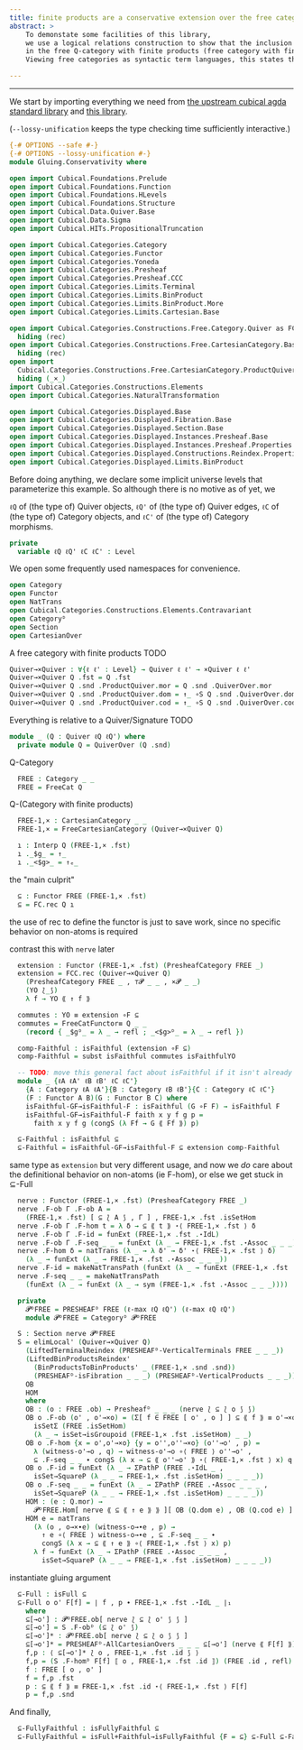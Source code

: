 ```yaml
---
title: finite products are a conservative extension over the free category, via gluing of displayed categories
abstract: >
    To demonstate some facilities of this library,
    we use a logical relations construction to show that the inclusion functor of the free Q-category (free category over a quiver Q)
    in the free Q-category with finite products (free category with finite products over a quiver Q) is fully faithful.
    Viewing free categories as syntactic term languages, this states that adding finite product types is a conservative extension of type inhabitation of the base Q-theory.

---
```


---

We start by importing everything we need from
[the upstream cubical agda standard library](https://github.com/agda/cubical) and
[this library](https://github.com/maxsnew/cubical-categorical-logic).

(`--lossy-unification` keeps the type checking time sufficiently interactive.)
```agda
{-# OPTIONS --safe #-}
{-# OPTIONS --lossy-unification #-}
module Gluing.Conservativity where

open import Cubical.Foundations.Prelude
open import Cubical.Foundations.Function
open import Cubical.Foundations.HLevels
open import Cubical.Foundations.Structure
open import Cubical.Data.Quiver.Base
open import Cubical.Data.Sigma
open import Cubical.HITs.PropositionalTruncation

open import Cubical.Categories.Category
open import Cubical.Categories.Functor
open import Cubical.Categories.Yoneda
open import Cubical.Categories.Presheaf
open import Cubical.Categories.Presheaf.CCC
open import Cubical.Categories.Limits.Terminal
open import Cubical.Categories.Limits.BinProduct
open import Cubical.Categories.Limits.BinProduct.More
open import Cubical.Categories.Limits.Cartesian.Base

open import Cubical.Categories.Constructions.Free.Category.Quiver as FC
  hiding (rec)
open import Cubical.Categories.Constructions.Free.CartesianCategory.Base as FCC
  hiding (rec)
open import
  Cubical.Categories.Constructions.Free.CartesianCategory.ProductQuiver
  hiding (_×_)
import Cubical.Categories.Constructions.Elements
open import Cubical.Categories.NaturalTransformation

open import Cubical.Categories.Displayed.Base
open import Cubical.Categories.Displayed.Fibration.Base
open import Cubical.Categories.Displayed.Section.Base
open import Cubical.Categories.Displayed.Instances.Presheaf.Base
open import Cubical.Categories.Displayed.Instances.Presheaf.Properties
open import Cubical.Categories.Displayed.Constructions.Reindex.Properties
open import Cubical.Categories.Displayed.Limits.BinProduct
```
Before doing anything, we declare some implicit universe levels that
parameterize this example.
So although there is no motive as of yet, we

`ℓQ` of (the type of) Quiver objects,
`ℓQ'` of (the type of) Quiver edges,
`ℓC` of (the type of) Category objects,
and `ℓC'` of (the type of) Category morphisms.
```agda
private
  variable ℓQ ℓQ' ℓC ℓC' : Level
```
We open some frequently used namespaces for convenience.
```agda
open Category
open Functor
open NatTrans
open Cubical.Categories.Constructions.Elements.Contravariant
open Categoryᴰ
open Section
open CartesianOver
```
A free category with finite products TODO
```agda
Quiver→×Quiver : ∀{ℓ ℓ' : Level} → Quiver ℓ ℓ' → ×Quiver ℓ ℓ'
Quiver→×Quiver Q .fst = Q .fst
Quiver→×Quiver Q .snd .ProductQuiver.mor = Q .snd .QuiverOver.mor
Quiver→×Quiver Q .snd .ProductQuiver.dom = ↑_ ∘S Q .snd .QuiverOver.dom
Quiver→×Quiver Q .snd .ProductQuiver.cod = ↑_ ∘S Q .snd .QuiverOver.cod
```
Everything is relative to a Quiver/Signature TODO
```agda
module _ (Q : Quiver ℓQ ℓQ') where
  private module Q = QuiverOver (Q .snd)

```
Q-Category
```agda
  FREE : Category _ _
  FREE = FreeCat Q

```
Q-(Category with finite products)
```agda
  FREE-1,× : CartesianCategory _ _
  FREE-1,× = FreeCartesianCategory (Quiver→×Quiver Q)

  ı : Interp Q (FREE-1,× .fst)
  ı ._$g_ = ↑_
  ı ._<$g>_ = ↑ₑ_
```
the "main culprit"
```agda
  ⊆ : Functor FREE (FREE-1,× .fst)
  ⊆ = FC.rec Q ı

```
the use of rec to define the functor is just to save work, since no specific
behavior on non-atoms is required

contrast this with `nerve` later
```agda
  extension : Functor (FREE-1,× .fst) (PresheafCategory FREE _)
  extension = FCC.rec (Quiver→×Quiver Q)
    (PresheafCategory FREE _ , ⊤𝓟 _ _ , ×𝓟 _ _)
    (YO ⟅_⟆)
    λ f → YO ⟪ ↑ f ⟫

  commutes : YO ≡ extension ∘F ⊆
  commutes = FreeCatFunctor≡ Q _ _
    (record { _$gᴰ_ = λ _ → refl ; _<$g>ᴰ_ = λ _ → refl })

  comp-Faithful : isFaithful (extension ∘F ⊆)
  comp-Faithful = subst isFaithful commutes isFaithfulYO

  -- TODO: move this general fact about isFaithful if it isn't already in stdlib
  module _ {ℓA ℓA' ℓB ℓB' ℓC ℓC'}
    {A : Category ℓA ℓA'}{B : Category ℓB ℓB'}{C : Category ℓC ℓC'}
    (F : Functor A B)(G : Functor B C) where
    isFaithful-GF→isFaithful-F : isFaithful (G ∘F F) → isFaithful F
    isFaithful-GF→isFaithful-F faith x y f g p =
      faith x y f g (congS (λ Ff → G ⟪ Ff ⟫) p)

  ⊆-Faithful : isFaithful ⊆
  ⊆-Faithful = isFaithful-GF→isFaithful-F ⊆ extension comp-Faithful

```
same type as `extension` but very different usage, and now we *do* care about
the definitional behavior on non-atoms (ie F-hom), or else we get stuck in
⊆-Full
```agda
  nerve : Functor (FREE-1,× .fst) (PresheafCategory FREE _)
  nerve .F-ob Γ .F-ob A =
    (FREE-1,× .fst) [ ⊆ ⟅ A ⟆ , Γ ] , FREE-1,× .fst .isSetHom
  nerve .F-ob Γ .F-hom t = λ δ → ⊆ ⟪ t ⟫ ⋆⟨ FREE-1,× .fst ⟩ δ
  nerve .F-ob Γ .F-id = funExt (FREE-1,× .fst .⋆IdL)
  nerve .F-ob Γ .F-seq _ _ = funExt (λ _ → FREE-1,× .fst .⋆Assoc _ _ _)
  nerve .F-hom δ = natTrans (λ _ → λ δ' → δ' ⋆⟨ FREE-1,× .fst ⟩ δ)
    (λ _ → funExt (λ _ → FREE-1,× .fst .⋆Assoc _ _ _))
  nerve .F-id = makeNatTransPath (funExt (λ _ → funExt (FREE-1,× .fst .⋆IdR)))
  nerve .F-seq _ _ = makeNatTransPath
    (funExt (λ _ → funExt (λ _ → sym (FREE-1,× .fst .⋆Assoc _ _ _))))

  private
    𝓟ᴰFREE = PRESHEAFᴰ FREE (ℓ-max ℓQ ℓQ') (ℓ-max ℓQ ℓQ')
    module 𝓟ᴰFREE = Categoryᴰ 𝓟ᴰFREE

  S : Section nerve 𝓟ᴰFREE
  S = elimLocal' (Quiver→×Quiver Q)
    (LiftedTerminalReindex (PRESHEAFᴰ-VerticalTerminals FREE _ _ _))
    (LiftedBinProductsReindex'
      (BinProductsToBinProducts' _ (FREE-1,× .snd .snd))
      (PRESHEAFᴰ-isFibration _ _ _) (PRESHEAFᴰ-VerticalProducts _ _ _))
    OB
    HOM
    where
    OB : (o : FREE .ob) → Presheafᴰ _ _ _ (nerve ⟅ ⊆ ⟅ o ⟆ ⟆)
    OB o .F-ob (o' , o'→×o) = (Σ[ f ∈ FREE [ o' , o ] ] ⊆ ⟪ f ⟫ ≡ o'→×o) ,
      isSetΣ (FREE .isSetHom)
      (λ _ → isSet→isGroupoid (FREE-1,× .fst .isSetHom) _ _)
    OB o .F-hom {x = o',o'→×o} {y = o'',o''→×o} (o''→o' , p) =
      λ (witness-o'→o , q) → witness-o'→o ∘⟨ FREE ⟩ o''→o' ,
      ⊆ .F-seq _ _ ∙ congS (λ x → ⊆ ⟪ o''→o' ⟫ ⋆⟨ FREE-1,× .fst ⟩ x) q ∙ p
    OB o .F-id = funExt (λ _ → ΣPathP (FREE .⋆IdL _ ,
      isSet→SquareP (λ _ _ → FREE-1,× .fst .isSetHom) _ _ _ _))
    OB o .F-seq _ _ = funExt (λ _ → ΣPathP (FREE .⋆Assoc _ _ _ ,
      isSet→SquareP (λ _ _ → FREE-1,× .fst .isSetHom) _ _ _ _))
    HOM : (e : Q.mor) →
      𝓟ᴰFREE.Hom[ nerve ⟪ ⊆ ⟪ ↑ e ⟫ ⟫ ][ OB (Q.dom e) , OB (Q.cod e) ]
    HOM e = natTrans
      (λ (o , o→×∙e) (witness-o→∙e , p) →
        ↑ e ∘⟨ FREE ⟩ witness-o→∙e , ⊆ .F-seq _ _ ∙
        congS (λ x → ⊆ ⟪ ↑ e ⟫ ∘⟨ FREE-1,× .fst ⟩ x) p)
      λ f → funExt (λ _ → ΣPathP (FREE .⋆Assoc _ _ _ ,
        isSet→SquareP (λ _ _ → FREE-1,× .fst .isSetHom) _ _ _ _))

```
instantiate gluing argument
```agda
  ⊆-Full : isFull ⊆
  ⊆-Full o o' F[f] = ∣ f , p ∙ FREE-1,× .fst .⋆IdL _ ∣₁
    where
    ⊆[→o'] : 𝓟ᴰFREE.ob[ nerve ⟅ ⊆ ⟅ o' ⟆ ⟆ ]
    ⊆[→o'] = S .F-obᴰ (⊆ ⟅ o' ⟆)
    ⊆[→o']* : 𝓟ᴰFREE.ob[ nerve ⟅ ⊆ ⟅ o ⟆ ⟆ ]
    ⊆[→o']* = PRESHEAFᴰ-AllCartesianOvers _ _ _ ⊆[→o'] (nerve ⟪ F[f] ⟫) .f*cᴰ'
    f,p : ⟨ ⊆[→o']* ⟅ o , FREE-1,× .fst .id ⟆ ⟩
    f,p = (S .F-homᴰ F[f] ⟦ o , FREE-1,× .fst .id ⟧) (FREE .id , refl)
    f : FREE [ o , o' ]
    f = f,p .fst
    p : ⊆ ⟪ f ⟫ ≡ FREE-1,× .fst .id ⋆⟨ FREE-1,× .fst ⟩ F[f]
    p = f,p .snd

```
And finally,
```agda
  ⊆-FullyFaithful : isFullyFaithful ⊆
  ⊆-FullyFaithful = isFull+Faithful→isFullyFaithful {F = ⊆} ⊆-Full ⊆-Faithful
```

